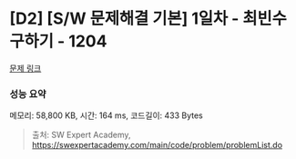 # [D2] [S/W 문제해결 기본] 1일차 - 최빈수 구하기 - 1204 

[문제 링크](https://swexpertacademy.com/main/code/problem/problemDetail.do?contestProbId=AV13zo1KAAACFAYh) 

### 성능 요약

메모리: 58,800 KB, 시간: 164 ms, 코드길이: 433 Bytes



> 출처: SW Expert Academy, https://swexpertacademy.com/main/code/problem/problemList.do